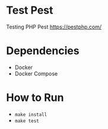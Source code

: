# Test Pest
Testing PHP Pest https://pestphp.com/

# Dependencies

- Docker
- Docker Compose

# How to Run
- `make install`
- `make test`

